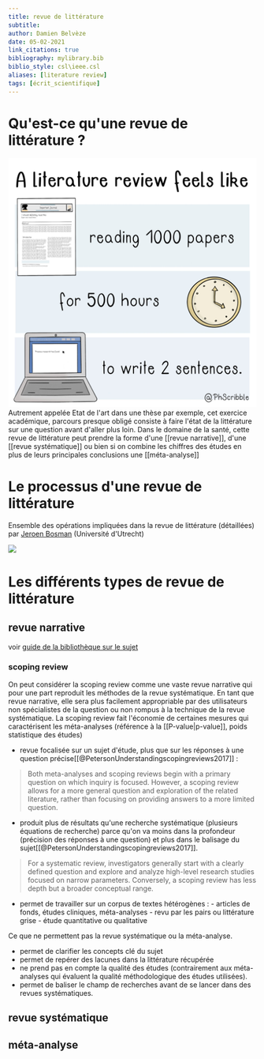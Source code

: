```yaml
---
title: revue de littérature
subtitle:
author: Damien Belvèze
date: 05-02-2021
link_citations: true
bibliography: mylibrary.bib
biblio_style: csl\ieee.csl
aliases: [literature review]
tags: [écrit_scientifique]
---
```



# Qu'est-ce qu'une revue de littérature ? 

![](images/time_review.jpg)
Autrement appelée Etat de l'art dans une thèse par exemple, cet exercice académique, parcours presque obligé consiste à faire l'état de la littérature sur une question avant d'aller plus loin. Dans le domaine de la santé, cette revue de littérature peut prendre la forme d'une [[revue narrative]], d'une [[revue systématique]] ou bien si on combine les chiffres des études en plus de leurs principales conclusions une [[méta-analyse]]

# Le processus d'une revue de littérature 
Ensemble des opérations impliquées dans la revue de littérature (détaillées) par [Jeroen Bosman](https://twitter.com/jeroenbosman/status/1485003119184470016) (Université d'Utrecht)

![](recherche_web.png)

# Les différents types de revue de littérature

## revue narrative
voir [guide de la bibliothèque sur le sujet](https://focus.univ-rennes1.fr/revue_narrative)

### scoping review

On peut considérer la scoping review comme une vaste revue narrative qui pour une part reproduit les méthodes de la revue systématique. 
En tant que revue narrative, elle sera plus facilement appropriable par des  utilisateurs non spécialistes de la question ou non rompus à la technique de la revue systématique. La scoping review fait l'économie de certaines mesures qui caractérisent les méta-analyses (référence à la [[P-value|p-value]], poids statistique des études)

- revue focalisée sur un sujet d'étude, plus que sur les réponses à une question précise[[@PetersonUnderstandingscopingreviews2017]] : 

>Both meta-analyses and scoping reviews begin with a primary question on which inquiry is focused. However, a scoping review allows for a more general question and exploration of the related literature, rather than focusing on providing answers to a more limited question. 

- produit plus de résultats qu'une recherche systématique (plusieurs équations de recherche) parce qu'on va moins dans la profondeur (précision des réponses à une question) et plus dans le balisage du sujet[[@PetersonUnderstandingscopingreviews2017]]. 

> For a systematic review, investigators generally start with a clearly defined question and explore and analyze high-level research studies focused on narrow parameters. Conversely, a scoping review has less depth but a broader conceptual range.

- permet de travailler sur un corpus de textes hétérogènes : 
      - articles de fonds, études cliniques, méta-analyses
      - revu par les pairs ou littérature grise
      - étude quantitative ou qualitative

Ce que ne permettent pas la revue systématique ou la méta-analyse. 

- permet de clarifier les concepts clé du sujet
- permet de repérer des lacunes dans la littérature récupérée
- ne prend pas en compte la qualité des études (contrairement aux méta-analyses qui évaluent la qualité méthodologique des études utilisées). 
- permet de baliser le champ de recherches avant de se lancer dans des revues systématiques. 

## revue systématique

## méta-analyse